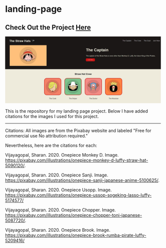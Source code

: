 # landing-page

## Check Out the Project [Here](https://oplandingpage.netlify.app/)

![Landing Page Project](/images/landingPage.jpg)

This is the repository for my landing page project. Below I have added citations for the images I used for this project.
_______
Citations:
All images are from the Pixabay website and labeled "Free for commercial use
No attribution required."

Nevertheless, here are the citations for each:

Vijayagopal, Sharan. 2020. Onepiece Monkey D. Image. <https://pixabay.com/illustrations/onepiece-monkey-d-luffy-straw-hat-5090120/>.

Vijayagopal, Sharan. 2020. Onepiece Sanji. Image. <https://pixabay.com/illustrations/onepiece-sanji-japanese-anime-5100625/>.

Vijayagopal, Sharan. 2020. Onepiece Usopp. Image. <https://pixabay.com/illustrations/onepiece-ussop-sogeking-lasso-luffy-5174577/>

Vijayagopal, Sharan. 2020. Onepiece Chopper. Image. <https://pixabay.com/illustrations/onepiece-chopper-toni-japanese-5087720/>.

Vijayagopal, Sharan. 2020. Onepiece Brook. Image. <https://pixabay.com/illustrations/onepiece-brook-rumba-pirate-luffy-5209416/>
